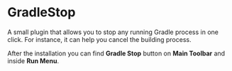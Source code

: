 # GradleStop
A small plugin that allows you to stop any running Gradle process in one click.
For instance, it can help you cancel the building process.

After the installation you can find **Gradle Stop** button on **Main Toolbar** and inside **Run Menu**.
